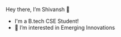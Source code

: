 Hey there, I’m Shivansh 👋
- I'm a B.tech CSE Student!
- 👀 I’m interested in Emerging Innovations

<!---
shivanshrawat20/shivanshrawat20 is a ✨ special ✨ repository because its `README.md` (this file) appears on your GitHub profile.
You can click the Preview link to take a look at your changes.
--->
